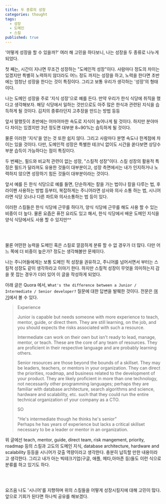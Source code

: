 ```yaml
---
title: 두 종류의 성장
categories: thought
tags:
  - 성장
  - 도메인
  - 스킬
published: true
---
```


'어떻게 성장을 할 수 있을까?' 여러 해 고민을 하다보니, 나는 성장을 두 종류로 나누게 되었다.

첫 째는, 시간이 지나면 무조건 성장하는 "도메인적 성장"이다. 사람마다 정도의 차이는 있겠지만 특별히 노력하지 않더라도 어느 정도 까지는 성장을 하고, 노력을 한다면 초반에는 엄청난 성장을 한다는 것이 특징이다. 그리고 보통 우리가 생각하는 '성장'의 형태이다.

나는 도메인 성장을 주로 '지식 성장'으로 예를 든다. 만약 우리가 한식 식당에 취직을 했다고 생각해보자. 해당 식당에서 일하는 것만으로도 아주 많은 한식과 관련된 지식을 습득하게 될 것이다. 김치의 종류라던지 고추장을 만드는 방법 등등

앞서 말했듯이 초반에는 어마어마한 속도로 지식이 늘어나게 될 것이다. 하지만 분야마다 차이는 있겠지만 3년 정도면 대부분 8~90%는 습득하게 될 것이다.

물론 이러한 '지식'을 얻는 것 또한 쉽지 않다. 그리고 사람마다 분명 속도나 한계점에 차이는 있을 것이다. 다만, 도메인적 성장은 특별한 테크닉 없이도 시간을 쏟다보면 상당수 부분 습득이 가능하다는 점이 특징이다.

두 번째는, 필드와 비교적 관련이 없는 성장, "스킬적 성장"이다. 스킬 성장의 활용적 특징은 필드가 달라져도 유용한 것들이 대부분이고, 성장 측면에서는 내가 인지하거나 노력하지 않으면 성장하기 힘든 것들이 대부분이라는 것이다.

앞서 예를 든 한식 식당으로 예를 들면, 단순하게는 칼을 가는 법이나 칼을 다루는 법, 후라이펜 사용하는 방법 등부터, 복잡하게는 주니어라면 상사와 의사 소통 하는 법, 시니어라면 식당 오너나 다른 파트와 의사소통하는 법 등이 있다.

이러한 스킬들은 한식 식당에 근무를 하다가, 양식 식당에 근무를 해도 사용 할 수 있는 비중이 더 높다. 물론 요즘은 퓨전 요리도 있고 해서, 한식 식당에서 배운 도메인 지식을 양식 식당에서도 사용 할 수 있지만^^

<br><br>

물론 어떤한 능력을 도메인 혹은 스킬로 깔끔하게 분류 할 수 없 경우가 더 많다. 다만 어느 쪽에 더 비중이 높은가? 정도는 생각해볼만 문제이다.

나는 주니어들에게는 보통 도메인 적 성장을 권유하고, 주니어를 넘어서면서 부터는 스킬적 성장도 같이 생각하라고 이야기 한다. 하지만 스킬적 성장이 무엇을 의미하는지 감을 못 잡는 경우가 더러 있어 이 글을 작성하게 되었다. 

아래 글은 Quora 에서, `What's the difference between a Junior / Intermediate / Senior developer?` 질문에 대한 답변을 발췌한 것이다. 전문은 [여기](https://www.quora.com/Whats-the-difference-between-a-Junior-Intermediate-Senior-developer)에서 볼 수 있다.


>Experience
> 
> Junior is capable but needs someone with more experience to teach, mentor, guide, or direct them. They are still learning, on the job, and you should expects the risks associated with such a resource.
> 
> Intermediate can work on their own but isn't ready to lead, manage, mentor, or teach. These are the core of any team of resources. They are proficient in their respective language and are probably learning others.
> 
> Senior resources are those beyond the bounds of a skillset. They may be leaders, teachers, or mentors in your organization. They can direct the priorities, roadmap, and business related to the development of your product. They are likely proficient in more than one technology, not necessarily other programming languages; perhaps they are familiar with database architecture, search algorithms and science, hardware and scalability, etc. such that they could run the entire technical organization of your company as a CTO.
> 
> SO
> 
> "He's intermediate though he thinks he's senior"  
> Perhaps he has years of experience but lacks a critical skillset necessary to be a leader or mentor in an organization.


위 글에선 teach, mentor, guide, direct team, risk mangement, priority, roadmap 등의 스킬과 고도의 도메인 지식, database architecture, hardware and scalability 등등을 시니어가 갖출 역량이라고 생각한다. 충분히 납득할 만한 내용이라고 생각한다. 그리고 내가 아는 빅테크기업(구글, 애플, 메타,아마존 등)들도 이런 식으로 분류를 하고 있기도 하다.

<br><br>

요즈음 나도 '시니어'를 지향하며 위의 스킬들을 어떻게 성장시킬지에 대해 고민이 많다. 앞으로 기회가 된다면 하나씩 공유를 해보겠다.